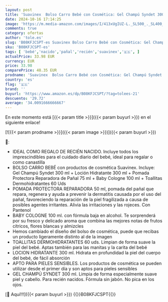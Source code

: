 ```yaml
---
layout: post
title: 'Suavinex  Bolso Carro Bebé con Cosmética: Gel Champú Syndet 300 ml + Loción Hidratante 300 ml + Pomada Pañal 50 ml + Baby Cologne 100 ml + Toallitas 60 Uds. Ideal Regalo de Recién Nacido  Azul'
date: 2024-10-16 17:14:25
image: 'https://m.media-amazon.com/images/I/413xUgIUZ-L._SL500_._SL400_.jpg'
comments: true
category: ofertas
author: 'tole.es'
slug: 'B08KFJCSPT-es Suavinex Bolso Carro Bebé con Cosmética: Gel Champú Syndet...'
sku: 'B08KFJCSPT-es'
tags: [ 'bebé','nacido','pañal','recién','suavinex','🇪🇸', ]
actualPrice: 33.98 EUR
currency: EUR
price: 33.98
comparePrice: 48.35 EUR
prodname: 'Suavinex  Bolso Carro Bebé con Cosmética: Gel Champú Syndet 300 ml + Loción Hidratante 300 ml + Pomada Pañal 50 ml + Baby Cologne 100 ml + Toallitas 60 Uds. Ideal Regalo de Recién Nacido  Azul'
country: 'es'
flag: '🇪🇸'
brand: ''
buyurl: 'https://www.amazon.es/dp/B08KFJCSPT/?tag=tolees-21'
descuento: '29.72'
average: '34.0091666666667'
---
```


En este momento está [{{< param title >}}]({{< param buyurl >}}) en el siguiente enlace!

[![{{< param prodname >}}]({{< param image >}})]({{< param buyurl >}})

🔎:

- IDEAL COMO REGALO DE RECIÉN NACIDO. Incluye todos los imprescindibles para el cuidado diario del bebé, ideal para regalar o como canastilla
- BOLSO CARRO BEBÉ con productos de cosmética Suavinex. Incluye: Gel Champú Syndet 300 ml + Loción Hidratante 300 ml + Pomada Protectora Reparadora de Pañal 75 ml + Baby Cologne 100 ml + Toallitas Dermohidratantes 60 Uds
- POMADA PROTECTORA REPARADORA 50 ml, pomada del pañal que repara, regenera y ayuda a prevenir la dermatitis causada por el uso del pañal, favoreciendo la reparación de la piel fragilizada a causa de posibles agentes irritantes. Alivia las irritaciones y las rojeces. Con Pantenol
- BABY COLOGNE 100 ml. con fórmula baja en alcohol. Te sorprenderá por su fresco y delicado aroma que combina las mejores notas de frutos cítricos, flores blancas y almizcles
- Hemos cambiado el diseño del bolso de cosmética, puede que recibas un producto ligeramente distinto al de la imagen
- TOALLITAS DERMOHIDRATANTES 60 uds. Limpian de forma suave la piel del bebé. Aptas también para las manitas y la carita del bebé
- LOCION HIDRATANTE 300 ml. Hidrata en profundidad la piel del cuerpo del bebé, de fácil absorción
- APTO PARA PIELES SENSIBLES. Los productos de cosmética se pueden utilizar desde el primer día y son aptos para pieles sensibles
- GEL CHAMPÚ SYNDET 300 ml. Limpia de forma especialmente suave piel y cabello. Para recién nacidos. Fórmula sin jabón. No pica en los ojos.

[🛒 Aquí!!!]({{< param buyurl >}})
{{<world>}}B08KFJCSPT{{</world>}}
